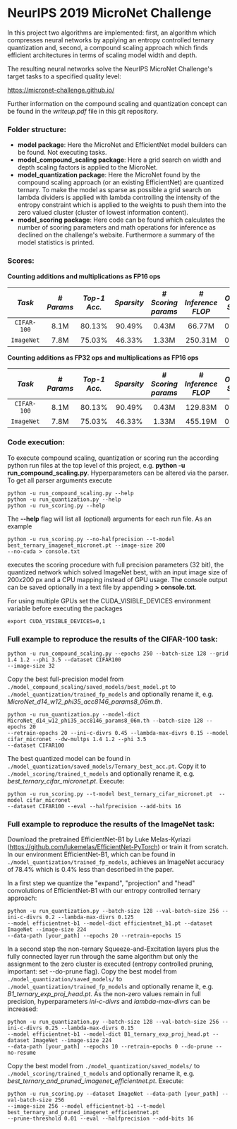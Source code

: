 # NeurIPS 2019 MicroNet Challenge

In this project two algorithms are implemented: first, an algorithm which compresses neural networks by applying an 
entropy controlled ternary quantization and, second, a compound scaling approach which finds efficient architectures 
in terms of scaling model width and depth. 

The resulting neural networks solve the NeurIPS MicroNet Challenge's target tasks to a specified quality level:

https://micronet-challenge.github.io/

Further information on the compound scaling and quantization concept can be found in the _writeup.pdf_ file in this git 
repository.

### Folder structure:

* **model package**: Here the MicroNet and EfficientNet model builders can be found. Not executing tasks.
* **model_compound_scaling package**: Here a grid search on width and depth scaling factors is applied to the MicroNet.
* **model_quantization package**: Here the MicroNet found by the compound scaling approach (or an existing 
EfficientNet) are quantized ternary.
To make the model as sparse as possible a grid search on lambda dividers is applied with lambda controlling the 
intensity of the entropy constraint which is applied to the weights to push them into the zero valued cluster (cluster 
of lowest information content). 
* **model_scoring package**: Here code can be found which calculates the number of scoring parameters and math 
operations for inference as declined on the challenge's website. 
Furthermore a summary of the model statistics is printed.

### Scores:
**Counting additions and multiplications as FP16 ops**

|    *Task*   |*# Params*|*Top-1 Acc.*|*Sparsity*|*# Scoring params*|*# Inference FLOP*|*Overall Score*|
|:-----------:|:--------:|:----------:|:--------:|:----------------:|:-----------------:|:-------------:|
| `CIFAR-100` |   8.1M   |    80.13%  |   90.49% |      0.43M       |       66.77M      |    0.0182     |
| `ImageNet`  |   7.8M   |    75.03%  |   46.33% |      1.33M       |       250.31M     |    0.4070     |


**Counting additions as FP32 ops and multiplications as FP16 ops**

|    *Task*   |*# Params*|*Top-1 Acc.*|*Sparsity*|*# Scoring params*|*# Inference FLOP*|*Overall Score*|
|:-----------:|:--------:|:----------:|:--------:|:----------------:|:-----------------:|:-------------:|
| `CIFAR-100` |   8.1M   |    80.13%  |   90.49% |      0.43M       |       129.83M     |    0.0242     |
| `ImageNet`  |   7.8M   |    75.03%  |   46.33% |      1.33M       |       455.19M     |    0.5821     |

### Code execution:

To execute compound scaling, quantization or scoring run the according python run files at the top level of this project, 
e.g. **python -u run_compound_scaling.py**. Hyperparameters can be altered via the parser. To get all parser arguments
execute 
```
python -u run_compound_scaling.py --help
python -u run_quantization.py --help
python -u run_scoring.py --help
```
The **--help** flag will list all (optional) arguments for each run file. As an example
```
python -u run_scoring.py --no-halfprecision --t-model best_ternary_imagenet_micronet.pt --image-size 200 
--no-cuda > console.txt
```
executes the scoring procedure with full precision parameters (32 bit), the quantized network which solved
ImageNet best, with an input image size of 200x200 px and a CPU mapping instead of GPU usage. The console output can 
be saved optionally in a text file by appending **> console.txt**.

For using multiple GPUs set the CUDA_VISIBLE_DEVICES environment variable before executing the packages
```
export CUDA_VISIBLE_DEVICES=0,1
```

### Full example to reproduce the results of the CIFAR-100 task:
```
python -u run_compound_scaling.py --epochs 250 --batch-size 128 --grid 1.4 1.2 --phi 3.5 --dataset CIFAR100 
--image-size 32 
```
Copy the best full-precision model from `./model_compound_scaling/saved_models/best_model.pt` to
`./model_quantization/trained_fp_models` and optionally rename it, e.g. _MicroNet_d14_w12_phi35_acc8146_params8_06m.th_.
```
python -u run_quantization.py --model-dict MicroNet_d14_w12_phi35_acc8146_params8_06m.th --batch-size 128 --epochs 20 
--retrain-epochs 20 --ini-c-divrs 0.45 --lambda-max-divrs 0.15 --model cifar_micronet --dw-multps 1.4 1.2 --phi 3.5 
--dataset CIFAR100
```
The best quantized model can be found in `./model_quantization/saved_models/Ternary_best_acc.pt`.
Copy it to `./model_scoring/trained_t_models` and optionally rename it, e.g. 
_best_ternary_cifar_micronet.pt_.
Execute:
```
python -u run_scoring.py --t-model best_ternary_cifar_micronet.pt  --model cifar_micronet  
--dataset CIFAR100 --eval --halfprecision --add-bits 16
```

### Full example to reproduce the results of the ImageNet task:
Download the pretrained EfficientNet-B1 by Luke Melas-Kyriazi (https://github.com/lukemelas/EfficientNet-PyTorch) or
train it from scratch. In our environment EfficientNet-B1, which can be found in 
`./model_quantization/trained_fp_models`, achieves an ImageNet accuracy of 78.4% which is 0.4% less than described 
in the paper.

In a first step we quantize the "expand", "projection" and "head" convolutions of EfficientNet-B1 with our entropy 
controlled ternary approach:
```
python -u run_quantization.py --batch-size 128 --val-batch-size 256 --ini-c-divrs 0.2 --lambda-max-divrs 0.125 
--model efficientnet-b1 --model-dict efficientnet_b1.pt --dataset ImageNet --image-size 224 
--data-path [your_path] --epochs 20 --retrain-epochs 15
```
In a second step the non-ternary Squeeze-and-Excitation layers plus the fully connected layer run through the 
same algorithm but only the assignment to the zero cluster is executed (entropy controlled pruning, important: set 
--do-prune flag). Copy the best model from `./model_quantization/saved_models/` to 
`./model_quantization/trained_fp_models` and optionally rename it, e.g. _B1_ternary_exp_proj_head.pt_. As the non-zero 
values remain in full precision, hyperparameters _ini-c-divrs_ and _lambda-max-divrs_ can be increased:
```
python -u run_quantization.py --batch-size 128 --val-batch-size 256 --ini-c-divrs 0.25 --lambda-max-divrs 0.15 
--model efficientnet-b1 --model-dict B1_ternary_exp_proj_head.pt --dataset ImageNet --image-size 224 
--data-path [your_path] --epochs 10 --retrain-epochs 0 --do-prune --no-resume
```
Copy the best model from `./model_quantization/saved_models/` to `./model_scoring/trained_t_models` and optionally 
rename it, e.g. _best_ternary_and_pruned_imagenet_efficientnet.pt_.
Execute:
```
python -u run_scoring.py --dataset ImageNet --data-path [your_path] --val-batch-size 256 
--image-size 256 --model efficientnet-b1 --t-model best_ternary_and_pruned_imagenet_efficientnet.pt 
--prune-threshold 0.01 --eval --halfprecision --add-bits 16
```

